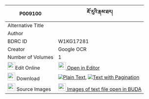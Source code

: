 |P009100|ཇོ་རུའི་རྣམ་ཐར། 
| --- | --- 
|Alternative Title |
|Author | 
|BDRC ID | W1KG17281
|Creator | Google OCR
|Number of Volumes| 1
|<img width="25" src="https://img.icons8.com/color/25/000000/edit-property.png">Edit Online| [<img width="25" src="https://avatars.githubusercontent.com/u/45091458?s=200&v=4"> Open in Editor](http://editor.openpecha.org/P009100)
|<img width="25" src="https://img.icons8.com/fluent/48/000000/download-2.png"/>  Download | [![](https://img.icons8.com/color/20/000000/txt.png)Plain Text](https://github.com/Openpecha/P009100/releases/download/v1/jo_ru_namtar_plain_P009100.zip), [![](https://img.icons8.com/color/20/000000/txt.png)Text with Pagination](https://github.com/Openpecha/P009100/releases/download/v1/jo_ru_namtar_pages_P009100.zip)
|<img width="25" src="https://img.icons8.com/plasticine/100/000000/pictures-folder.png"/>  Source Images | [<img width="25" src="https://library.bdrc.io/icons/BUDA-small.svg"> Images of text file open in BUDA](https://library.bdrc.io/show/bdr:W1KG17281)